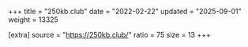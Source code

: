+++
title = "250kb.club"
date = "2022-02-22"
updated = "2025-09-01"
weight = 13325

[extra]
source = "https://250kb.club/"
ratio = 75
size = 13
+++
